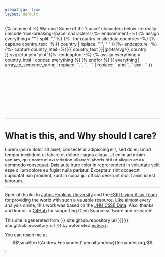 ```yaml
---
usemathjax: true
layout: default
---
```


{% comment %}
Warning! Some of the 'space' characters below are really unicode 'non-breaking-space' characters!
{%- endcomment -%}
{% assign everything = "" | split: "," %}
{%- for country in site.data.countries -%}
{%- capture country_text -%}{{ country | replace: " ", " " }}{%- endcapture -%}
{%- capture country_html -%}[{{ country_text }}](plots/svg/{{ country }}.svg){:target="plot"}{%- endcapture -%}
{% assign everything = country_html | concat: everything %}
{% endfor %}
{{ everything | array_to_sentence_string | replace: ", ", ",   " | replace: " and ", " and   " }}

<div style="display: flex; flex-direction: column; border: 1pt solid LightGrey; border-left: 0; border-right: 0;">
<iframe name="plot" id="plot" style="border: none; flex-grow: 1;"></iframe>
</div>

# What is this, and Why should I care?

Lorem ipsum dolor sit amet, consectetur adipiscing elit, sed do eiusmod tempor incididunt ut labore et dolore magna aliqua. Ut enim ad minim veniam, quis nostrud exercitation ullamco laboris nisi ut aliquip ex ea commodo consequat. Duis aute irure dolor in reprehenderit in voluptate velit esse cillum dolore eu fugiat nulla pariatur. Excepteur sint occaecat cupidatat non proident, sunt in culpa qui officia deserunt mollit anim id est laborum.

-----

Special thanks to [Johns Hopkins University](https://www.jhu.edu/) and the [ESRI Living Atlas Team](https://livingatlas.arcgis.com/en/) for providing the world with such a valuable resource. Like almost every analysis online, this work was based on the [JHU CSSE Data](https://github.com/CSSEGISandData/COVID-19).
Also, thanks and kudos to [GitHub](https://github.com/) for supporting Open Source software and research!

This site is generated from [{{ site.github.repository_url }}]({{ site.github.repository_url }}) by automated [actions](https://github.com/adfernandes/covid19/actions?query=workflow%3A%22Build%20%26%20Deploy%22).

You can reach me at $$\small\text{Andrew Fernandes}\ \email{andrew}{fernandes.org}$$.
